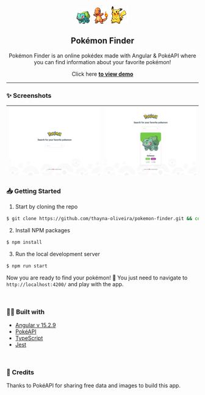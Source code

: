 <div align="center">

![bulbasaur](https://raw.githubusercontent.com/PokeAPI/sprites/master/sprites/pokemon/versions/generation-v/black-white/animated/1.gif)
![charmander](https://raw.githubusercontent.com/PokeAPI/sprites/master/sprites/pokemon/versions/generation-v/black-white/animated/4.gif)
![pikachu](https://raw.githubusercontent.com/PokeAPI/sprites/master/sprites/pokemon/versions/generation-v/black-white/animated/25.gif)

## Pokémon Finder

Pokémon Finder is an online pokédex made with Angular & PokéAPI where you can find information about your favorite pokémon!

Click here <strong><a href="https://app-pokemon-finder.netlify.app/" target="_blank">to view demo</a></strong>

</div>

---

### ✨ Screenshots

| <img src="./.github/screenshot1.png" /> | <img src="./.github/screenshot2.png"/> |
| :-------------------------------------: | :------------------------------------: |

### 📥 Getting Started

1. Start by cloning the repo

```bash
$ git clone https://github.com/thayna-oliveira/pokemon-finder.git && cd pokemon-finder
```

2. Install NPM packages

```bash
$ npm install
```

3. Run the local development server

```bash
$ npm run start
```

Now you are ready to find your pokémon! 🎉 You just need to navigate to `http://localhost:4200/` and play with the app.

<br />

### 👩‍💻 Built with

- [Angular v 15.2.9](https://github.com/angular/angular-cli)
- [PokéAPI](https://pokeapi.co/)
- [TypeScript](https://www.typescriptlang.org/)
- [Jest](https://jestjs.io/)

<br />

### 🧡 Credits

Thanks to PokéAPI for sharing free data and images to build this app.
